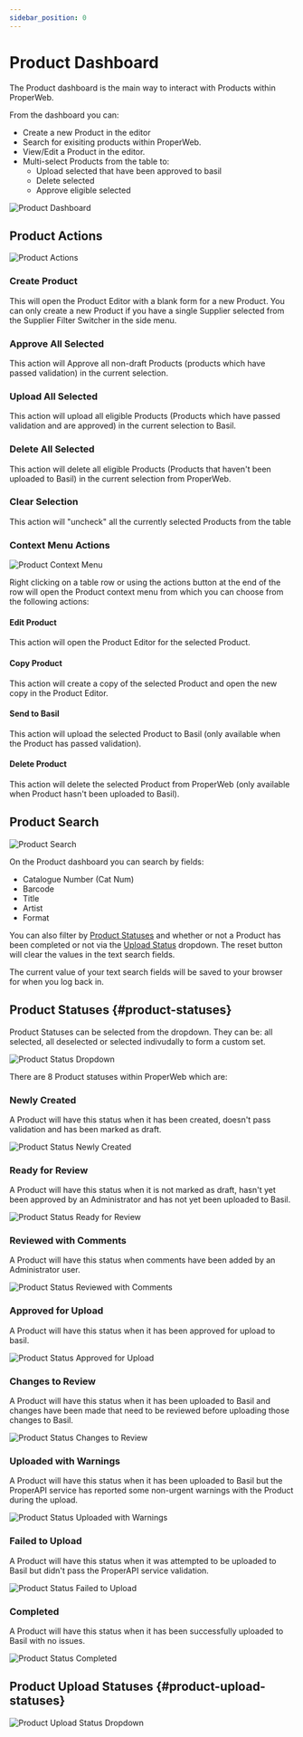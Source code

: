 ```yaml
---
sidebar_position: 0
---
```


# Product Dashboard
The Product dashboard is the main way to interact with Products within ProperWeb.

From the dashboard you can:
- Create a new Product in the editor
- Search for exisiting products within ProperWeb.
- View/Edit a Product in the editor.
- Multi-select Products from the table to:
  - Upload selected that have been approved to basil
  - Delete selected
  - Approve eligible selected

![Product Dashboard](../../static/img/pages/products/pw_products_product_dashboard.png)

## Product Actions
![Product Actions](../../static/img/pages/products/pw_products_product_actions.png)

### Create Product
This will open the Product Editor with a blank form for a new Product. You can only create a new Product if you have a single Supplier selected from the Supplier Filter Switcher in the side menu.

### Approve All Selected
This action will Approve all non-draft Products (products which have passed validation) in the current selection.

### Upload All Selected
This action will upload all eligible Products (Products which have passed validation and are approved) in the current selection to Basil.

### Delete All Selected
This action will delete all eligible Products (Products that haven't been uploaded to Basil) in the current selection from ProperWeb.

### Clear Selection
This action will "uncheck" all the currently selected Products from the table

### Context Menu Actions

![Product Context Menu](../../static/img/pages/products/pw_products_product_context_menu.png)

Right clicking on a table row or using the actions button at the end of the row will open the Product context menu from which you can choose from the following actions:
#### Edit Product
This action will open the Product Editor for the selected Product.

#### Copy Product
This action will create a copy of the selected Product and open the new copy in the Product Editor.

#### Send to Basil
This action will upload the selected Product to Basil (only available when the Product has passed validation).

#### Delete Product
This action will delete the selected Product from ProperWeb (only available when Product hasn't been uploaded to Basil).

## Product Search
![Product Search](../../static/img/pages/products/pw_products_product_search.png)

On the Product dashboard you can search by fields:
- Catalogue Number (Cat Num)
- Barcode
- Title 
- Artist
- Format

You can also filter by [Product Statuses](#product-statuses) and whether or not a Product has been completed or not via the [Upload Status](#product-upload-statuses) dropdown. The reset button will clear the values in the text search fields.

The current value of your text search fields will be saved to your browser for when you log back in.

## Product Statuses {#product-statuses}

Product Statuses can be selected from the dropdown. They can be: all selected, all deselected or selected indivudally to form a custom set.

![Product Status Dropdown](../../static/img/pages/products/statuses/pw_product_status_dropdown.png)

There are 8 Product statuses within ProperWeb which are:

### Newly Created
A Product will have this status when it has been created, doesn't pass validation and has been marked as draft.

![Product Status Newly Created](../../static/img/pages/products/statuses/pw_product_status_newly_created.png)

### Ready for Review
A Product will have this status when it is not marked as draft, hasn't yet been approved by an Administrator and has not yet been uploaded to Basil.

![Product Status Ready for Review](../../static/img/pages/products/statuses/pw_product_status_ready_for_review.png)

### Reviewed with Comments
A Product will have this status when comments have been added by an Administrator user.

![Product Status Reviewed with Comments](../../static/img/pages/products/statuses/pw_product_status_reviewed_with_comments.png)

### Approved for Upload
A Product will have this status when it has been approved for upload to basil.

![Product Status Approved for Upload](../../static/img/pages/products/statuses/pw_product_status_approved_for_upload.png)

### Changes to Review
A Product will have this status when it has been uploaded to Basil and changes have been made that need to be reviewed before uploading those changes to Basil.

![Product Status Changes to Review](../../static/img/pages/products/statuses/pw_product_status_changes_to_review.png)

### Uploaded with Warnings
A Product will have this status when it has been uploaded to Basil but the ProperAPI service has reported some non-urgent warnings with the Product during the upload.

![Product Status Uploaded with Warnings](../../static/img/pages/products/statuses/pw_product_status_uploaded_with_warnings.png)

### Failed to Upload
A Product will have this status when it was attempted to be uploaded to Basil but didn't pass the ProperAPI service validation.

![Product Status Failed to Upload](../../static/img/pages/products/statuses/pw_product_status_failed_to_upload.png)

### Completed
A Product will have this status when it has been successfully uploaded to Basil with no issues.

![Product Status Completed](../../static/img/pages/products/statuses/pw_product_status_completed.png)

## Product Upload Statuses {#product-upload-statuses}

![Product Upload Status Dropdown](../../static/img/pages/products/pw_products_product_upload_status_dropdown.png)